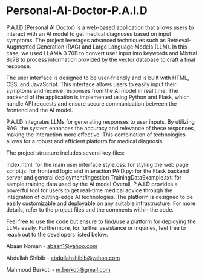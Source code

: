 # Personal-AI-Doctor-P.A.I.D
P.A.I.D (Personal AI Doctor) is a web-based application that allows users to interact with an AI model to get medical diagnoses based on input symptoms. The project leverages advanced techniques such as Retrieval-Augmented Generation (RAG) and Large Language Models (LLM). In this case, we used LLAMA 3 70B to convert user input into keywords and Mixtral 8x7B to process information provided by the vector database to craft a final response.

The user interface is designed to be user-friendly and is built with HTML, CSS, and JavaScript. This interface allows users to easily input their symptoms and receive responses from the AI model in real time. The backend of the application is implemented using Python and Flask, which handle API requests and ensure secure communication between the frontend and the AI model.

P.A.I.D integrates LLMs for generating responses to user inputs. By utilizing RAG, the system enhances the accuracy and relevance of these responses, making the interaction more effective. This combination of technologies allows for a robust and efficient platform for medical diagnosis.

The project structure includes several key files:

index.html: for the main user interface
style.css: for styling the web page
script.js: for frontend logic and interaction
PAID.py: for the Flask backend server and general deployment/ingestion
TrainingDataExample.txt: for sample training data used by the AI model
Overall, P.A.I.D provides a powerful tool for users to get real-time medical advice through the integration of cutting-edge AI technologies. The platform is designed to be easily customizable and deployable on any suitable infrastructure. For more details, refer to the project files and the comments within the code.

Feel free to use the code but ensure to find/use a platform for deploying the LLMs easily.
Furthermore, for further assistance or inquiries, feel free to reach out to the developers listed below:

Abaan Noman - abaan1@yahoo.com

Abdullah Shibib - abdullahshibib@yahoo.com

Mahmoud Berkoti - m.berkoti@gmail.com
